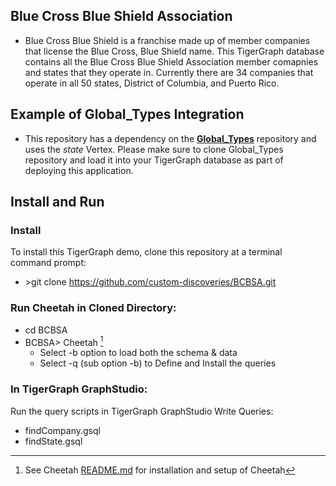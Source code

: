 ## Blue Cross Blue Shield Association
- Blue Cross Blue Shield is a franchise made up of member companies that license the Blue Cross, Blue Shield name. This TigerGraph database contains all the Blue Cross Blue Shield Association member comapnies and states that they operate in. Currently there are 34 companies that operate in all 50 states, District of Columbia, and Puerto Rico.
## Example of Global_Types Integration
- This repository has a dependency on the [**Global_Types**](https://github.com/custom-discoveries/Global_Types) repository and uses the *state* Vertex. Please make sure to clone Global_Types repository and load it into your TigerGraph database as part of deploying this application.
## Install and Run
### Install
To install this TigerGraph demo, clone this repository at a terminal command prompt: 
- \>git clone https://github.com/custom-discoveries/BCBSA.git
### Run Cheetah in Cloned Directory:
-  cd BCBSA
-  BCBSA\> Cheetah [^1]
    - Select -b option to load both the schema & data
    - Select -q (sub option -b) to Define and Install the queries
[^1]: See Cheetah [README.md](https://github.com/custom-discoveries/Cheetah/blob/main/README.md) for installation and setup of Cheetah
### In TigerGraph GraphStudio:
Run the query scripts in TigerGraph GraphStudio Write Queries:
- findCompany.gsql
- findState.gsql
